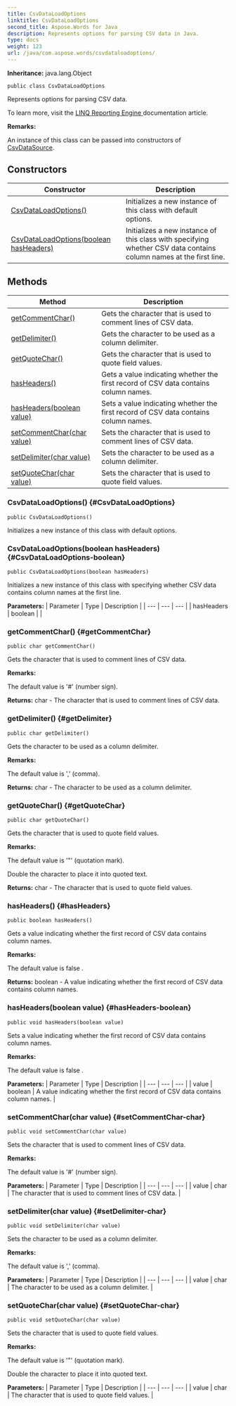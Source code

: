 ```yaml
---
title: CsvDataLoadOptions
linktitle: CsvDataLoadOptions
second_title: Aspose.Words for Java
description: Represents options for parsing CSV data in Java.
type: docs
weight: 123
url: /java/com.aspose.words/csvdataloadoptions/
---
```


**Inheritance:**
java.lang.Object
```
public class CsvDataLoadOptions
```

Represents options for parsing CSV data.

To learn more, visit the [ LINQ Reporting Engine ][LINQ Reporting Engine] documentation article.

 **Remarks:** 

An instance of this class can be passed into constructors of [CsvDataSource](../../com.aspose.words/csvdatasource/).


[LINQ Reporting Engine]: https://docs.aspose.com/words/java/linq-reporting-engine/
## Constructors

| Constructor | Description |
| --- | --- |
| [CsvDataLoadOptions()](#CsvDataLoadOptions) | Initializes a new instance of this class with default options. |
| [CsvDataLoadOptions(boolean hasHeaders)](#CsvDataLoadOptions-boolean) | Initializes a new instance of this class with specifying whether CSV data contains column names at the first line. |
## Methods

| Method | Description |
| --- | --- |
| [getCommentChar()](#getCommentChar) | Gets the character that is used to comment lines of CSV data. |
| [getDelimiter()](#getDelimiter) | Gets the character to be used as a column delimiter. |
| [getQuoteChar()](#getQuoteChar) | Gets the character that is used to quote field values. |
| [hasHeaders()](#hasHeaders) | Gets a value indicating whether the first record of CSV data contains column names. |
| [hasHeaders(boolean value)](#hasHeaders-boolean) | Sets a value indicating whether the first record of CSV data contains column names. |
| [setCommentChar(char value)](#setCommentChar-char) | Sets the character that is used to comment lines of CSV data. |
| [setDelimiter(char value)](#setDelimiter-char) | Sets the character to be used as a column delimiter. |
| [setQuoteChar(char value)](#setQuoteChar-char) | Sets the character that is used to quote field values. |
### CsvDataLoadOptions() {#CsvDataLoadOptions}
```
public CsvDataLoadOptions()
```


Initializes a new instance of this class with default options.

### CsvDataLoadOptions(boolean hasHeaders) {#CsvDataLoadOptions-boolean}
```
public CsvDataLoadOptions(boolean hasHeaders)
```


Initializes a new instance of this class with specifying whether CSV data contains column names at the first line.

**Parameters:**
| Parameter | Type | Description |
| --- | --- | --- |
| hasHeaders | boolean |  |

### getCommentChar() {#getCommentChar}
```
public char getCommentChar()
```


Gets the character that is used to comment lines of CSV data.

 **Remarks:** 

The default value is '\#' (number sign).

**Returns:**
char - The character that is used to comment lines of CSV data.
### getDelimiter() {#getDelimiter}
```
public char getDelimiter()
```


Gets the character to be used as a column delimiter.

 **Remarks:** 

The default value is ',' (comma).

**Returns:**
char - The character to be used as a column delimiter.
### getQuoteChar() {#getQuoteChar}
```
public char getQuoteChar()
```


Gets the character that is used to quote field values.

 **Remarks:** 

The default value is '"' (quotation mark).

Double the character to place it into quoted text.

**Returns:**
char - The character that is used to quote field values.
### hasHeaders() {#hasHeaders}
```
public boolean hasHeaders()
```


Gets a value indicating whether the first record of CSV data contains column names.

 **Remarks:** 

The default value is  false .

**Returns:**
boolean - A value indicating whether the first record of CSV data contains column names.
### hasHeaders(boolean value) {#hasHeaders-boolean}
```
public void hasHeaders(boolean value)
```


Sets a value indicating whether the first record of CSV data contains column names.

 **Remarks:** 

The default value is  false .

**Parameters:**
| Parameter | Type | Description |
| --- | --- | --- |
| value | boolean | A value indicating whether the first record of CSV data contains column names. |

### setCommentChar(char value) {#setCommentChar-char}
```
public void setCommentChar(char value)
```


Sets the character that is used to comment lines of CSV data.

 **Remarks:** 

The default value is '\#' (number sign).

**Parameters:**
| Parameter | Type | Description |
| --- | --- | --- |
| value | char | The character that is used to comment lines of CSV data. |

### setDelimiter(char value) {#setDelimiter-char}
```
public void setDelimiter(char value)
```


Sets the character to be used as a column delimiter.

 **Remarks:** 

The default value is ',' (comma).

**Parameters:**
| Parameter | Type | Description |
| --- | --- | --- |
| value | char | The character to be used as a column delimiter. |

### setQuoteChar(char value) {#setQuoteChar-char}
```
public void setQuoteChar(char value)
```


Sets the character that is used to quote field values.

 **Remarks:** 

The default value is '"' (quotation mark).

Double the character to place it into quoted text.

**Parameters:**
| Parameter | Type | Description |
| --- | --- | --- |
| value | char | The character that is used to quote field values. |

